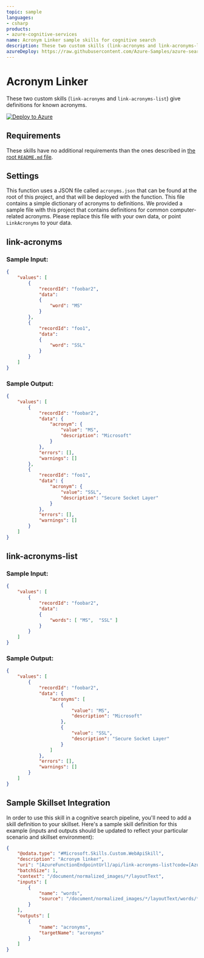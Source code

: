 ```yaml
---
topic: sample
languages:
- csharp
products:
- azure-cognitive-services
name: Acronym Linker sample skills for cognitive search
description: These two custom skills (link-acronyms and link-acronyms-list) give definitions for known acronyms.
azureDeploy: https://raw.githubusercontent.com/Azure-Samples/azure-search-power-skills/master/Text/AcronymLinker/azuredeploy.json
---
```


# Acronym Linker

These two custom skills (`link-acronyms` and `link-acronyms-list`) give definitions for known acronyms.

[![Deploy to Azure](https://azuredeploy.net/deploybutton.svg)](https://portal.azure.com/#create/Microsoft.Template/uri/https%3A%2F%2Fraw.githubusercontent.com%2FAzure-Samples%2Fazure-search-power-skills%2Fmaster%2FText%2FAcronymLinker%2Fazuredeploy.json)

## Requirements

These skills have no additional requirements than the ones described in [the root `README.md` file](../../README.md).

## Settings

This function uses a JSON file called `acronyms.json` that can be found at the root of this project, and that will be deployed with the function. This file contains a simple dictionary of acronyms to definitions. We provided a sample file with this project that contains definitions for common computer-related acronyms. Please replace this file with your own data, or point `LinkAcronyms` to your data.

## link-acronyms

### Sample Input:

```json
{
    "values": [
        {
            "recordId": "foobar2",
            "data":
            {
                "word": "MS"
            }
        },
        {
            "recordId": "foo1",
            "data":
            {
                "word": "SSL"
            }
        }
    ]
}
```

### Sample Output:

```json
{
    "values": [
        {
            "recordId": "foobar2",
            "data": {
                "acronym": {
                    "value": "MS",
                    "description": "Microsoft"
                }
            },
            "errors": [],
            "warnings": []
        },
        {
            "recordId": "foo1",
            "data": {
                "acronym": {
                    "value": "SSL",
                    "description": "Secure Socket Layer"
                }
            },
            "errors": [],
            "warnings": []
        }
    ]
}
```

## link-acronyms-list

### Sample Input:

```json
{
    "values": [
        {
            "recordId": "foobar2",
            "data":
            {
                "words": [ "MS",  "SSL" ]
            }
        }
    ]
}
```

### Sample Output:

```json
{
    "values": [
        {
            "recordId": "foobar2",
            "data": {
                "acronyms": [
                    {
                        "value": "MS",
                        "description": "Microsoft"
                    },
                    {
                        "value": "SSL",
                        "description": "Secure Socket Layer"
                    }
                ]
            },
            "errors": [],
            "warnings": []
        }
    ]
}
```

## Sample Skillset Integration

In order to use this skill in a cognitive search pipeline, you'll need to add a skill definition to your skillset.
Here's a sample skill definition for this example (inputs and outputs should be updated to reflect your particular scenario and skillset environment):

```json
{
    "@odata.type": "#Microsoft.Skills.Custom.WebApiSkill",
    "description": "Acronym linker",
    "uri": "[AzureFunctionEndpointUrl]/api/link-acronyms-list?code=[AzureFunctionDefaultHostKey]",
    "batchSize": 1,
    "context": "/document/normalized_images/*/layoutText",
    "inputs": [
        {
            "name": "words",
            "source": "/document/normalized_images/*/layoutText/words/*/text"
        }
    ],
    "outputs": [
        {
            "name": "acronyms",
            "targetName": "acronyms"
        }
    ]
}
```

